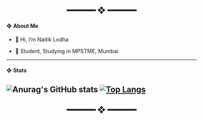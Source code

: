 <h2 align="center"> ━━━━━━  ❖  ━━━━━━ </h2>

#### ❖ About Me

- 👋 Hi, I’m Naitik Lodha

- 👦 Student, Studying in MPSTME, Mumbai

---

  

#### ❖ Stats

![Anurag's GitHub stats](https://github-readme-stats.vercel.app/api?username=naitik-lodha&show_icons=true&theme=radical)
[![Top Langs](https://github-readme-stats.vercel.app/api/top-langs/?username=naitik-lodha&layout=compact)](https://github.com/naitik-lodha/github-readme-stats)
---


<h2 align="center"> ━━━━━━  ❖  ━━━━━━ </h2>
